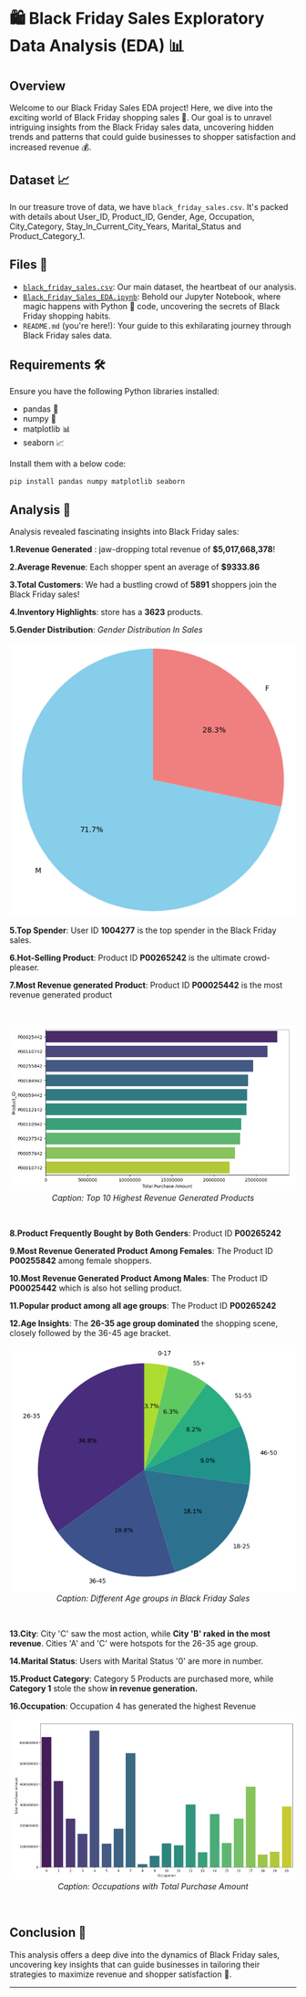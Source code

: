 # 🛍️ Black Friday Sales Exploratory Data Analysis (EDA) 📊

## Overview

Welcome to our Black Friday Sales EDA project! Here, we dive into the exciting world of Black Friday shopping sales 🎉. Our goal is to unravel intriguing insights from the Black Friday sales data, uncovering hidden trends and patterns that could guide businesses to shopper satisfaction and increased revenue 💰.

## Dataset 📈

In our treasure trove of data, we have `black_friday_sales.csv`. It's packed with details about User_ID, Product_ID, Gender, Age, Occupation, City_Category, Stay_In_Current_City_Years, Marital_Status and Product_Category_1.

## Files 📁

- [`black_friday_sales.csv`](https://github.com/Analyticalgeek/Exploratory-Data-Analysis/blob/main/Black%20Friday%20Sales%20Exploratory%20Data%20Analysis%20(EDA)/BlackFriday.csv): Our main dataset, the heartbeat of our analysis.
- [`Black_Friday_Sales_EDA.ipynb`](https://github.com/Analyticalgeek/Exploratory-Data-Analysis/blob/main/Black%20Friday%20Sales%20Exploratory%20Data%20Analysis%20(EDA)/Black%20Friday%20Sales%20Analysis.ipynb): Behold our Jupyter Notebook, where magic happens with Python 🐍 code, uncovering the secrets of Black Friday shopping habits.
- `README.md` (you're here!): Your guide to this exhilarating journey through Black Friday sales data.

## Requirements 🛠️

Ensure you have the following Python libraries installed:

- pandas 🐼
- numpy 🔢
- matplotlib 📊
- seaborn 📈

Install them with a below code:

```
pip install pandas numpy matplotlib seaborn
```

## Analysis 🧐

Analysis revealed fascinating insights into Black Friday sales:

**1.Revenue Generated** : jaw-dropping total revenue of **$5,017,668,378**!

**2.Average Revenue**: Each shopper spent an average of **$9333.86**

**3.Total Customers**: We had a bustling crowd of **5891** shoppers join the Black Friday sales!

**4.Inventory Highlights**: store has a **3623** products.

**5.Gender Distribution**: *Gender Distribution In Sales*

<p align="center">
  <img src="Genderdistribution.png" alt="Gender Distribution" /><br>
</p>


**5.Top Spender**: User ID **1004277**  is the top spender in the Black Friday sales.

**6.Hot-Selling Product**: Product ID **P00265242** is the ultimate crowd-pleaser.

**7.Most Revenue generated Product**: Product ID **P00025442** is the most revenue generated product

<br>

<p align="center">
  <img src="top_10_revenue_products.png" alt="Top 10 Highest Revenue Generated Products" /><br>
  <em>Caption: Top 10 Highest Revenue Generated Products</em>
</p>

<br>

**8.Product Frequently Bought by Both Genders**: Product ID **P00265242**

**9.Most Revenue Generated Product Among Females**: The Product ID **P00255842** among female shoppers.

**10.Most Revenue Generated Product Among Males**: The Product ID **P00025442** which is also hot selling product.

**11.Popular product among all age groups**: The Product ID **P00265242**

**12.Age Insights**: The **26-35 age group dominated** the shopping scene, closely followed by the 36-45 age bracket.
<br>
<p align="center">
  <img src="Agegroups.png" alt="Different Age groups in Sales" /><br>
  <em>Caption: Different Age groups in Black Friday Sales</em>
</p>
<br>

**13.City**: City 'C' saw the most action, while **City 'B' raked in the most revenue**. Cities 'A' and 'C' were hotspots for the 26-35 age group.

**14.Marital Status**: Users with Marital Status '0' are more in number.

**15.Product Category**: Category 5 Products are purchased more, while **Category 1** stole the show **in revenue generation.**

**16.Occupation**: Occupation 4 has generated the highest Revenue
<br>
<p align="center">
  <img src="Occupations.png" alt="Occupations" /><br>
  <em>Caption: Occupations with Total Purchase Amount</em>
</p>
<br>


## Conclusion 🎇

This analysis offers a deep dive into the dynamics of Black Friday sales, uncovering key insights that can guide businesses in tailoring their strategies to maximize revenue and shopper satisfaction 🚀.

---
